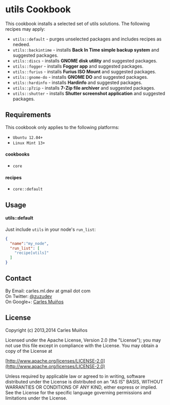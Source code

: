 # utils Cookbook

This cookbook installs a selected set of utils solutions.
The following recipes may apply:

- `utils::default`    - purges unselected packages and includes recipes as nedeed.
- `utils::backintime` - installs __Back In Time simple backup system__ and suggested packages.
- `utils::discs`      - installs __GNOME disk utility__ and suggested packages.
- `utils::fogger`     - installs __Fogger app__ and suggested packages.
- `utils::furius`     - installs __Furius ISO Mount__ and suggested packages.
- `utils::gnome-do`   - installs __GNOME DO__ and suggested packages.
- `utils::hardinfo`   - installs __Hardinfo__ and suggested packages.
- `utils::p7zip`      - installs __7-Zip file archiver__ and suggested packages.
- `utils::shutter`    - installs __Shutter screenshot application__ and suggested packages.


## Requirements

This cookbook only applies to the following platforms:  
- `Ubuntu 12.04+`
- `Linux Mint 13+`

#### cookbooks
- `core`

#### recipes
- `core::default`


## Usage

#### utils::default
Just include `utils` in your node's `run_list`:

```json
{
  "name":"my_node",
  "run_list": [
    "recipe[utils]"
  ]
}
```


## Contact

By Email:   carles.ml.dev at gmail dot com  
On Twitter: [@zuzudev](https://twitter.com/zuzudev)  
On Google+: [Carles Muiños](https://plus.google.com/109480759201585988691)


## License

Copyright (c) 2013,2014 Carles Muiños

Licensed under the Apache License, Version 2.0 (the "License");
you may not use this file except in compliance with the License.
You may obtain a copy of the License at

[http://www.apache.org/licenses/LICENSE-2.0](http://www.apache.org/licenses/LICENSE-2.0)

Unless required by applicable law or agreed to in writing, software
distributed under the License is distributed on an "AS IS" BASIS,
WITHOUT WARRANTIES OR CONDITIONS OF ANY KIND, either express or implied.
See the License for the specific language governing permissions and
limitations under the License.

